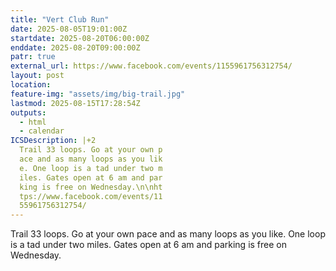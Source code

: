 ```yaml
---
title: "Vert Club Run"
date: 2025-08-05T19:01:00Z
startdate: 2025-08-20T06:00:00Z
enddate: 2025-08-20T09:00:00Z
patr: true
external_url: https://www.facebook.com/events/1155961756312754/
layout: post
location: 
feature-img: "assets/img/big-trail.jpg"
lastmod: 2025-08-15T17:28:54Z
outputs:
  - html
  - calendar
ICSDescription: |+2
  Trail 33 loops. Go at your own p  ace and as many loops as you lik  e. One loop is a tad under two m  iles. Gates open at 6 am and par  king is free on Wednesday.\n\nht  tps://www.facebook.com/events/11  55961756312754/
---
```


Trail 33 loops. Go at your own pace and as many loops as you like. One loop is a tad under two miles. Gates open at 6 am and parking is free on Wednesday.<br>
  <br>
  
